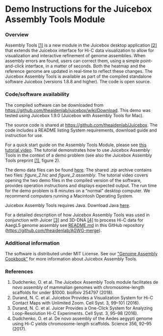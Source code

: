 # Demo Instructions for the Juicebox Assembly Tools Module

### Overview
Assembly Tools [[1]](https://www.biorxiv.org/content/early/2018/01/28/254797) is a new module in the Juicebox desktop application [[2]](https://www.cell.com/cell-systems/abstract/S2405-4712(15)00054-X) that extends the Juicebox interface for Hi-C data visualization to allow for visualization and interactive refinement of genome assemblies. When assembly errors are found, users can correct them, using a simple point-and-click interface, in a matter of seconds. Both the heatmap and the reference genome are updated in real-time to reflect these changes. The Juicebox Assembly Tools is available as part of the compiled standalone software Juicebox (versions 1.8.8 and higher). The code is open source.

### Code/software availability
The compiled software can be downloaded from https://github.com/theaidenlab/juicebox/wiki/Download. This demo was tested using Juicebox 1.9.0 (Juicebox with Assembly Tools for Mac).

The source code is shared at https://github.com/theaidenlab/Juicebox. The code includes a README listing System requirements, download guide and instruction for use.

For a quick start guide on the Assembly Tools Module, please see [this tutorial video](https://www.youtube.com/watch?v=Nj7RhQZHM18). The tutorial demonstrates how to use Juicebox Assembly Tools in the context of a demo problem (see also the Juicebox Assembly Tools preprint [[1]](https://www.biorxiv.org/content/early/2018/01/28/254797), figure 2).

The demo data files can be found [here](https://www.dropbox.com/s/13cppe80692oee9/demo.zip?dl=0). The shared *.zip* archive contains two files: *figure_2.hic* and *figure_2.assembly*. The tutorial video covers opening the two demo files in the compiled version of the software, provides operation instructions and displays expected output. The run time for the demo problem is 8 minutes on a “normal” desktop computer. We recommend computers running a Macintosh Operating System.

Juicebox Assembly Tools requires Java. Download Java [here](https://java.com/en/download/).

For a detailed description of how Juicebox Assembly Tools was used in conjunction with Juicer [[3]](https://www.cell.com/fulltext/S2405-4712(16)30219-8) and 3D-DNA [[4]](http://science.sciencemag.org/content/356/6333/92) to process Hi-C data for AaegL5 genome assembly see [README.md](https://github.com/theaidenlab/AGWG-merge/blob/master/README.md) in this GitHub repository (https://github.com/theaidenlab/AGWG-merge).

### Additional information
The software is distributed under MIT License.
See our ["Genome Assembly Cookbook"](http://aidenlab.org/assembly/manual_180322.pdf) for more information about Juicebox Assembly Tools.

### References
1.	Dudchenko, O. et al. The Juicebox Assembly Tools module facilitates de novo assembly of mammalian genomes with chromosome-length scaffolds for under $1000. bioRxiv 254797 (2018).
2.	Durand, N. C. et al. Juicebox Provides a Visualization System for Hi-C Contact Maps with Unlimited Zoom. Cell Syst. 3, 99–101 (2016).
3.	Durand, N. C. et al. Juicer Provides a One-Click System for Analyzing Loop-Resolution Hi-C Experiments. Cell Syst. 3, 95–98 (2016).
4.	Dudchenko, O. et al. De novo assembly of the Aedes aegypti genome using Hi-C yields chromosome-length scaffolds. Science 356, 92–95 (2017).
